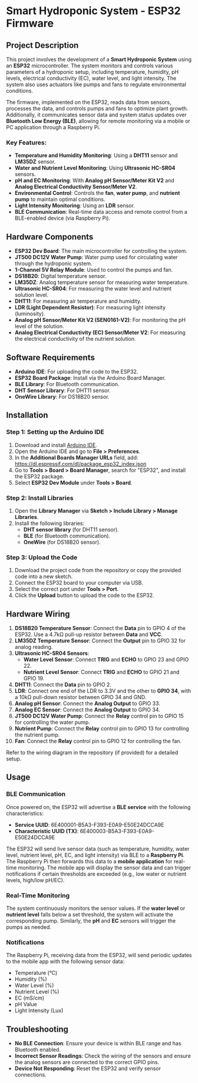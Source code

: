 # Smart Hydroponic System - ESP32 Firmware

## Project Description

This project involves the development of a **Smart Hydroponic System** using an **ESP32** microcontroller. The system monitors and controls various parameters of a hydroponic setup, including temperature, humidity, pH levels, electrical conductivity (EC), water level, and light intensity. The system also uses actuators like pumps and fans to regulate environmental conditions.

The firmware, implemented on the ESP32, reads data from sensors, processes the data, and controls pumps and fans to optimize plant growth. Additionally, it communicates sensor data and system status updates over **Bluetooth Low Energy (BLE)**, allowing for remote monitoring via a mobile or PC application through a Raspberry Pi.

### Key Features:
- **Temperature and Humidity Monitoring**: Using a **DHT11** sensor and **LM35DZ** sensor.
- **Water and Nutrient Level Monitoring**: Using **Ultrasonic HC-SR04** sensors.
- **pH and EC Monitoring**: With **Analog pH Sensor/Meter Kit V2** and **Analog Electrical Conductivity Sensor/Meter V2**.
- **Environmental Control**: Controls the **fan**, **water pump**, and **nutrient pump** to maintain optimal conditions.
- **Light Intensity Monitoring**: Using an **LDR** sensor.
- **BLE Communication**: Real-time data access and remote control from a BLE-enabled device (via Raspberry Pi).

## Hardware Components

- **ESP32 Dev Board**: The main microcontroller for controlling the system.
- **JT500 DC12V Water Pump**: Water pump used for circulating water through the hydroponic system.
- **1-Channel 5V Relay Module**: Used to control the pumps and fan.
- **DS18B20**: Digital temperature sensor.
- **LM35DZ**: Analog temperature sensor for measuring water temperature.
- **Ultrasonic HC-SR04**: For measuring the water level and nutrient solution level.
- **DHT11**: For measuring air temperature and humidity.
- **LDR (Light Dependent Resistor)**: For measuring light intensity (luminosity).
- **Analog pH Sensor/Meter Kit V2 (SEN0161-V2)**: For monitoring the pH level of the solution.
- **Analog Electrical Conductivity (EC) Sensor/Meter V2**: For measuring the electrical conductivity of the nutrient solution.

## Software Requirements

- **Arduino IDE**: For uploading the code to the ESP32.
- **ESP32 Board Package**: Install via the Arduino Board Manager.
- **BLE Library**: For Bluetooth communication.
- **DHT Sensor Library**: For DHT11 sensor.
- **OneWire Library**: For DS18B20 sensor.

## Installation

### Step 1: Setting up the Arduino IDE
1. Download and install [Arduino IDE](https://www.arduino.cc/en/software).
2. Open the Arduino IDE and go to **File > Preferences**.
3. In the **Additional Boards Manager URLs** field, add:
   https://dl.espressif.com/dl/package_esp32_index.json
4. Go to **Tools > Board > Board Manager**, search for "ESP32", and install the ESP32 package.
5. Select **ESP32 Dev Module** under **Tools > Board**.

### Step 2: Install Libraries
1. Open the **Library Manager** via **Sketch > Include Library > Manage Libraries**.
2. Install the following libraries:
   - **DHT sensor library** (for DHT11 sensor).
   - **BLE** (for Bluetooth communication).
   - **OneWire** (for DS18B20 sensor).

### Step 3: Upload the Code
1. Download the project code from the repository or copy the provided code into a new sketch.
2. Connect the ESP32 board to your computer via USB.
3. Select the correct port under **Tools > Port**.
4. Click the **Upload** button to upload the code to the ESP32.

## Hardware Wiring

1. **DS18B20 Temperature Sensor**: Connect the **Data** pin to GPIO 4 of the ESP32. Use a 4.7kΩ pull-up resistor between **Data** and **VCC**.
2. **LM35DZ Temperature Sensor**: Connect the **Output** pin to GPIO 32 for analog reading.
3. **Ultrasonic HC-SR04 Sensors**:
   - **Water Level Sensor**: Connect **TRIG** and **ECHO** to GPIO 23 and GPIO 22.
   - **Nutrient Level Sensor**: Connect **TRIG** and **ECHO** to GPIO 21 and GPIO 19.
4. **DHT11**: Connect the **Data** pin to GPIO 2.
5. **LDR**: Connect one end of the LDR to 3.3V and the other to **GPIO 34**, with a 10kΩ pull-down resistor between GPIO 34 and GND.
6. **Analog pH Sensor**: Connect the **Analog Output** to GPIO 33.
7. **Analog EC Sensor**: Connect the **Analog Output** to GPIO 34.
8. **JT500 DC12V Water Pump**: Connect the **Relay** control pin to GPIO 15 for controlling the water pump.
9. **Nutrient Pump**: Connect the **Relay** control pin to GPIO 13 for controlling the nutrient pump.
10. **Fan**: Connect the **Relay** control pin to GPIO 12 for controlling the fan.

Refer to the wiring diagram in the repository (if provided) for a detailed setup.

## Usage

### BLE Communication
Once powered on, the ESP32 will advertise a **BLE service** with the following characteristics:
- **Service UUID**: 6E400001-B5A3-F393-E0A9-E50E24DCCA9E
- **Characteristic UUID (TX)**: 6E400003-B5A3-F393-E0A9-E50E24DCCA9E

The ESP32 will send live sensor data (such as temperature, humidity, water level, nutrient level, pH, EC, and light intensity) via BLE to a **Raspberry Pi**. The Raspberry Pi then forwards this data to a **mobile application** for real-time monitoring. The mobile app will display the sensor data and can trigger notifications if certain thresholds are exceeded (e.g., low water or nutrient levels, high/low pH/EC).

### Real-Time Monitoring
The system continuously monitors the sensor values. If the **water level** or **nutrient level** falls below a set threshold, the system will activate the corresponding pump. Similarly, the **pH** and **EC** sensors will trigger the pumps as needed.

### Notifications
The Raspberry Pi, receiving data from the ESP32, will send periodic updates to the mobile app with the following sensor data:
- Temperature (°C)
- Humidity (%)
- Water Level (%)
- Nutrient Level (%)
- EC (mS/cm)
- pH Value
- Light Intensity (Lux)

## Troubleshooting

- **No BLE Connection**: Ensure your device is within BLE range and has Bluetooth enabled.
- **Incorrect Sensor Readings**: Check the wiring of the sensors and ensure the analog sensors are connected to the correct GPIO pins.
- **Device Not Responding**: Reset the ESP32 and verify sensor connections.
